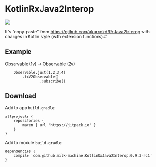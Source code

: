 # KotlinRxJava2Interop
[![](https://jitpack.io/v/milk-machine/KotlinRxJava2Interop.svg)](https://jitpack.io/#milk-machine/KotlinRxJava2Interop)

It's "copy-paste" from https://github.com/akarnokd/RxJava2Interop with changes in Kotlin style (with extension functions).#

## Example
Observable (1v) -> Observable (2v)
```
	Observable.just(1,2,3,4)
		.toV2Observable()
                .subscribe()
```

## Download
Add to app `build.gradle`:
```
allprojects {
	repositories {
		maven { url 'https://jitpack.io' }
	}
}
```

Add to module `build.gradle`:
```
dependencies {
	compile 'com.github.milk-machine:KotlinRxJava2Interop:0.9.3-rc1'
}
```
